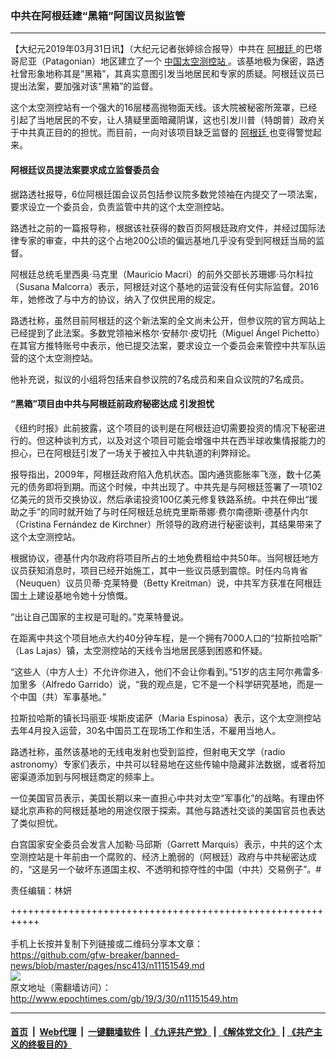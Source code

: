 ### 中共在阿根廷建“黑箱”阿国议员拟监管
------------------------

<p>
 【大纪元2019年03月31日讯】（大纪元记者张婷综合报导）中共在
 <a href="http://www.epochtimes.com/gb/tag/%E9%98%BF%E6%A0%B9%E5%BB%B7.html">
  阿根廷
 </a>
 的巴塔哥尼亚（Patagonian）地区建立了一个
 <a href="http://www.epochtimes.com/gb/tag/%E4%B8%AD%E5%9B%BD%E5%A4%AA%E7%A9%BA%E6%B5%8B%E6%8E%A7%E7%AB%99.html">
  中国太空测控站
 </a>
 。该基地极为保密，路透社曾形象地称其是“黑箱”，其真实意图引发当地居民和专家的质疑。阿根廷议员已提出法案，要加强对该“黑箱”的监督。
</p>
<p>
 这个太空测控站有一个强大的16层楼高抛物面天线。该大院被秘密所笼罩，已经引起了当地居民的不安，让人猜疑里面暗藏阴谋，这也引发川普（特朗普）政府关于中共真正目的的担忧。而目前，一向对该项目缺乏监督的
 <a href="http://www.epochtimes.com/gb/tag/%E9%98%BF%E6%A0%B9%E5%BB%B7.html">
  阿根廷
 </a>
 也变得警觉起来。
</p>
<h4>
 阿根廷议员提法案要求成立监督委员会
</h4>
<p>
 据路透社报导，6位阿根廷国会议员包括参议院多数党领袖在内提交了一项法案，要求设立一个委员会，负责监管中共的这个太空测控站。
</p>
<p>
 路透社之前的一篇报导称，根据该社获得的数百页阿根廷政府文件，并经过国际法律专家的审查，中共的这个占地200公顷的偏远基地几乎没有受到阿根廷当局的监督。
</p>
<p>
 阿根廷总统毛里西奥·马克里（Mauricio Macri）的前外交部长苏珊娜·马尔科拉（Susana Malcorra）表示，阿根廷对这个基地的运营没有任何实际监督。2016年，她修改了与中方的协议，纳入了仅供民用的规定。
</p>
<p>
 路透社称，虽然目前阿根廷的这个新法案的全文尚未公开，但参议院的官方网站上已经提到了此法案。多数党领袖米格尔·安赫尔·皮切托（Miguel Ángel Pichetto）在其官方推特账号中表示，他已提交法案，要求设立一个委员会来管控中共军队运营的这个太空测控站。
</p>
<p>
 他补充说，拟议的小组将包括来自参议院的7名成员和来自众议院的7名成员。
</p>
<h4>
 “黑箱”项目由中共与阿根廷前政府秘密达成 引发担忧
</h4>
<p>
 《纽约时报》此前披露，这个项目的谈判是在阿根廷迫切需要投资的情况下秘密进行的。但这种谈判方式，以及对这个项目可能会增强中共在西半球收集情报能力的担心，已在阿根廷引发了一场关于被拉入中共轨道的利弊辩论。
</p>
<p>
 报导指出，2009年，阿根廷政府陷入危机状态。国内通货膨胀率飞涨，数十亿美元的债务即将到期。而这个时候，中共出现了。中共先是与阿根廷签署了一项102亿美元的货币交换协议，然后承诺投资100亿美元修复铁路系统。中共在伸出“援助之手”的同时就开始了与时任阿根廷总统克里斯蒂娜·费尔南德斯·德基什内尔（Cristina Fernández de Kirchner）所领导的政府进行秘密谈判，其结果带来了这个太空测控站。
</p>
<p>
 根据协议，德基什内尔政府将项目所占的土地免费租给中共50年。当阿根廷地方议员获知消息时，项目已经开始施工，其中一些议员感到震惊。时任内乌肯省（Neuquen）议员贝蒂·克莱特曼（Betty Kreitman）说，中共军方获准在阿根廷国土上建设基地令她十分愤慨。
</p>
<p>
 “出让自己国家的主权是可耻的。”克莱特曼说。
</p>
<p>
 在距离中共这个项目地点大约40分钟车程，是一个拥有7000人口的“拉斯拉哈斯” （Las Lajas）镇，太空测控站的天线令当地居民感到困惑和怀疑。
</p>
<p>
 “这些人（中方人士）不允许你进入，他们不会让你看到。”51岁的店主阿尔弗雷多·加里多（Alfredo Garrido）说，“我的观点是，它不是一个科学研究基地，而是一个中国（共）军事基地。”
</p>
<p>
 拉斯拉哈斯的镇长玛丽亚·埃斯皮诺萨（Maria Espinosa）表示，这个太空测控站去年4月投入运营，30名中国员工在现场工作和生活，不雇用当地人。
</p>
<p>
 路透社称，虽然该基地的无线电发射也受到监控，但射电天文学（radio astronomy）专家们表示，中共可以轻易地在这些传输中隐藏非法数据，或者将加密渠道添加到与阿根廷商定的频率上。
</p>
<p>
 一位美国官员表示，美国长期以来一直担心中共对太空“军事化”的战略。有理由怀疑北京声称的阿根廷基地的用途仅限于探索。其他与路透社交谈的美国官员也表达了类似担忧。
</p>
<p>
 白宫国家安全委员会发言人加勒·马邱斯（Garrett Marquis）表示，中共的这个太空测控站是十年前由一个腐败的、经济上脆弱的（阿根廷）政府与中共秘密达成的，“这是另一个破坏东道国主权、不透明和掠夺性的中国（中共）交易例子”。#
</p>
<p>
 责任编辑：林妍
</p>

+++++++++++++++++++++++++++++++++++++++++++++++++++++++++++<br/><br/>
手机上长按并复制下列链接或二维码分享本文章：<br/>
https://github.com/gfw-breaker/banned-news/blob/master/pages/nsc413/n11151549.md <br/>
<a href='https://github.com/gfw-breaker/banned-news/blob/master/pages/nsc413/n11151549.md'><img src='https://github.com/gfw-breaker/banned-news/blob/master/pages/nsc413/n11151549.md.png'/></a> <br/>
原文地址（需翻墙访问）：http://www.epochtimes.com/gb/19/3/30/n11151549.htm


------------------------
#### [首页](https://github.com/gfw-breaker/banned-news/blob/master/README.md) &nbsp;|&nbsp; [Web代理](https://github.com/labour-camp/helloworld) &nbsp;|&nbsp; [一键翻墙软件](https://github.com/gfw-breaker/nogfw/blob/master/README.md) &nbsp;| [《九评共产党》](https://github.com/gfw-breaker/9ping.md/blob/master/README.md#九评之一评共产党是什么) | [《解体党文化》](https://github.com/gfw-breaker/jtdwh.md/blob/master/README.md) | [《共产主义的终极目的》](https://github.com/gfw-breaker/gczydzjmd.md/blob/master/README.md)

